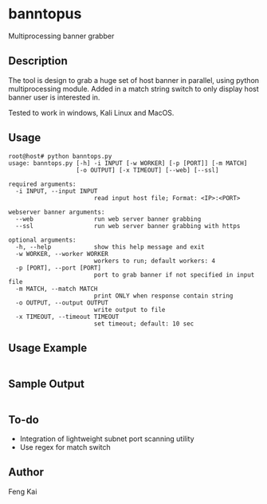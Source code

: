 # banntopus
Multiprocessing banner grabber

## Description
The tool is design to grab a huge set of host banner in parallel, using python multiprocessing module. Added in a match string switch to only display host banner user is interested in.

Tested to work in windows, Kali Linux and MacOS.

## Usage
```
root@host# python banntops.py
usage: banntops.py [-h] -i INPUT [-w WORKER] [-p [PORT]] [-m MATCH]
                   [-o OUTPUT] [-x TIMEOUT] [--web] [--ssl]

required arguments:
  -i INPUT, --input INPUT
                        read input host file; Format: <IP>:<PORT>

webserver banner arguments:
  --web                 run web server banner grabbing
  --ssl                 run web server banner grabbing with https

optional arguments:
  -h, --help            show this help message and exit
  -w WORKER, --worker WORKER
                        workers to run; default workers: 4
  -p [PORT], --port [PORT]
                        port to grab banner if not specified in input file
  -m MATCH, --match MATCH
                        print ONLY when response contain string
  -o OUTPUT, --output OUTPUT
                        write output to file
  -x TIMEOUT, --timeout TIMEOUT
                        set timeout; default: 10 sec
```

## Usage Example
```

```

## Sample Output
```

```

## To-do
* Integration of lightweight subnet port scanning utility
* Use regex for match switch

## Author
Feng Kai